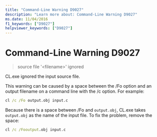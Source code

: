 ```yaml
---
title: "Command-Line Warning D9027"
description: "Learn more about: Command-Line Warning D9027"
ms.date: 11/04/2016
f1_keywords: ["D9027"]
helpviewer_keywords: ["D9027"]
---
```

# Command-Line Warning D9027

> source file '\<filename>' ignored

CL.exe ignored the input source file.

This warning can be caused by a space between the /Fo option and an output filename on a command line with the /c option. For example:

```cmd
cl /c /Fo output.obj input.c
```

Because there is a space between /Fo and `output.obj`, CL.exe takes `output.obj` as the name of the input file. To fix the problem, remove the space:

```cmd
cl /c /Fooutput.obj input.c
```
